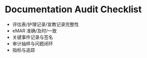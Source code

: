 # Documentation Audit Checklist

- 评估表/护理记录/宣教记录完整性
- eMAR 准确/及时/一致
- 关键事件记录与签名
- 审计抽样与问题闭环
- 指标与追踪
